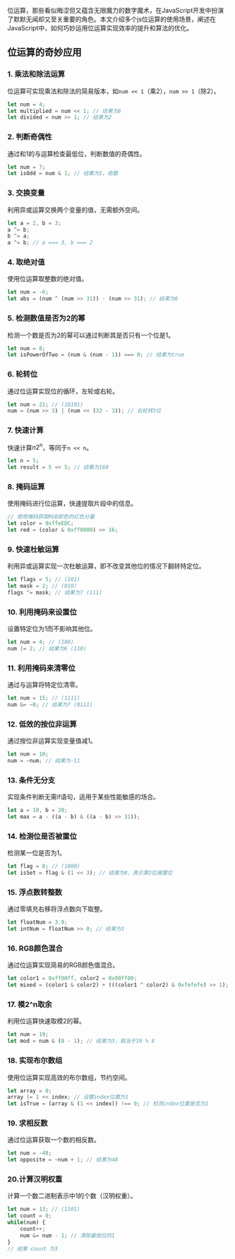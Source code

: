 位运算，那些看似晦涩但又蕴含无限魔力的数字魔术，在JavaScript开发中扮演了默默无闻却又至关重要的角色。本文介绍多个js位运算的使用场景，阐述在JavaScript中，如何巧妙运用位运算实现效率的提升和算法的优化。

## 位运算的奇妙应用

### 1. 乘法和除法运算
位运算可实现乘法和除法的简易版本，如`num << 1`（乘2），`num >> 1`（除2）。
```javascript
let num = 4;
let multiplied = num << 1; // 结果为8
let divided = num >> 1; // 结果为2
```

### 2. 判断奇偶性
通过和1的与运算检查最低位，判断数值的奇偶性。
```javascript
let num = 7;
let isOdd = num & 1; // 结果为1，奇数
```

### 3. 交换变量
利用异或运算交换两个变量的值，无需额外空间。
```javascript
let a = 2, b = 3;
a ^= b;
b ^= a;
a ^= b; // a === 3, b === 2
```

### 4. 取绝对值
使用位运算取整数的绝对值。
```javascript
let num = -6;
let abs = (num ^ (num >> 31)) - (num >> 31); // 结果为6
```

### 5. 检测数值是否为2的幂
检测一个数是否为2的幂可以通过判断其是否只有一个位是1。
```javascript
let num = 8;
let isPowerOfTwo = (num & (num - 1)) === 0; // 结果为true
```

### 6. 轮转位
通过位运算实现位的循环，左轮或右轮。
```javascript
let num = 21; // (10101)
num = (num >> 3) | (num << (32 - 3)); // 右轮转3位
```

### 7. 快速计算
快速计算$n2^n$，等同于`n << n`。
```javascript
let n = 5;
let result = 5 << 5; // 结果为160
```

### 8. 掩码运算
使用掩码进行位运算，快速提取片段中的信息。
```javascript
// 使用掩码获取RGB颜色的红色分量
let color = 0xffeEDC;
let red = (color & 0xff0000) >> 16;
```

### 9. 快速杜敏运算
利用异或运算实现一次杜敏运算，即不改变其他位的情况下翻转特定位。
```javascript
let flags = 5; // (101)
let mask = 2; // (010)
flags ^= mask; // 结果为7 (111)
```

### 10. 利用掩码来设置位
设置特定位为1而不影响其他位。
```javascript
let num = 4; // (100)
num |= 2; // 结果为6 (110)
```

### 11. 利用掩码来清零位
通过与运算将特定位清零。
```javascript
let num = 15; // (1111)
num &= ~8; // 结果为7 (0111)
```

### 12. 低效的按位非运算
通过按位非运算实现变量值减1。
```javascript
let num = 10;
num = ~num; // 结果为-11
```

### 13. 条件无分支
实现条件判断无需if语句，适用于某些性能敏感的场合。
```javascript
let a = 10, b = 20;
let max = a - ((a - b) & ((a - b) >> 31));
```

### 14. 检测位是否被置位
检测某一位是否为1。
```javascript
let flag = 8; // (1000)
let isSet = flag & (1 << 3); // 结果为8，表示第3位被置位
```

### 15. 浮点数转整数
通过零填充右移将浮点数向下取整。
```javascript
let floatNum = 3.9;
let intNum = floatNum >> 0; // 结果为3
```

### 16. RGB颜色混合
通过位运算实现简易的RGB颜色值混合。
```javascript
let color1 = 0xff00ff, color2 = 0x00ff00;
let mixed = (color1 & color2) + (((color1 ^ color2) & 0xfefefe) >> 1);
```

### 17. 模2^n取余
利用位运算快速取模2的幂。
```javascript
let num = 19;
let mod = num & (8 - 1); // 结果为3，相当于19 % 8
```

### 18. 实现布尔数组
使用位运算实现高效的布尔数组，节约空间。
```javascript
let array = 0;
array |= 1 << index; // 设置index位置为1
let isTrue = (array & (1 << index)) !== 0; // 检测index位置是否为1
```

### 19. 求相反数
通过位运算获取一个数的相反数。
```javascript
let num = -48;
let opposite = ~num + 1; // 结果为48
```

### 20.计算汉明权重
计算一个数二进制表示中1的个数（汉明权重）。
```javascript
let num = 13; // (1101)
let count = 0;
while(num) {
    count++;
    num &= num - 1; // 清除最低位的1
}
// 结果 count 为3
```